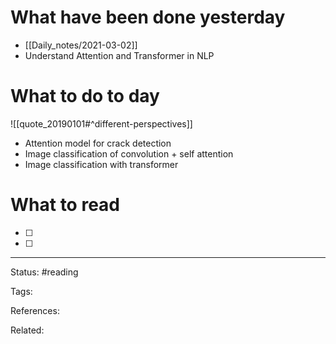 # What have been done yesterday

- [[Daily_notes/2021-03-02]]
- Understand Attention and Transformer in NLP

# What to do to day
![[quote_20190101#^different-perspectives]]

-   Attention model for crack detection
-   Image classification of convolution + self attention
-   Image classification with transformer

# What to read

- [ ] 
- [ ] 



---
Status: #reading

Tags: 

References:

Related:
